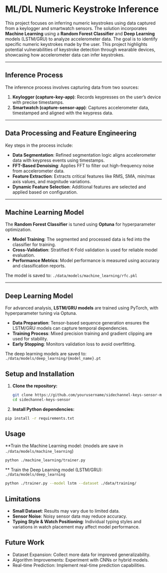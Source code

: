 # ML/DL Numeric Keystroke Inference

This project focuses on inferring numeric keystrokes using data captured from a keylogger and smartwatch sensors. The solution incorporates **Machine Learning** using a **Random Forest Classifier** and **Deep Learning** models (LSTM/GRU) to analyze accelerometer data. The goal is to identify specific numeric keystrokes made by the user. This project highlights potential vulnerabilities of keystroke detection through wearable devices, showcasing how accelerometer data can infer keystrokes.

---

## Inference Process

The inference process involves capturing data from two sources:

1. **Keylogger (capture-key-app)**: Records keypresses on the user’s device with precise timestamps.
2. **Smartwatch (capture-sensor-app)**: Captures accelerometer data, timestamped and aligned with the keypress data.

---

## Data Processing and Feature Engineering

Key steps in the process include:

- **Data Segmentation**: Refined segmentation logic aligns accelerometer data with keypress events using timestamps.
- **FFT-Based Denoising**: Applies FFT to filter out high-frequency noise from accelerometer data.
- **Feature Extraction**: Extracts critical features like RMS, SMA, min/max axis values, and magnitude variations.
- **Dynamic Feature Selection**: Additional features are selected and applied based on configuration.

---

## Machine Learning Model

The **Random Forest Classifier** is tuned using **Optuna** for hyperparameter optimization. 

- **Model Training**: The segmented and processed data is fed into the classifier for training.
- **Cross-Validation**: Stratified K-Fold validation is used for reliable model evaluation.
- **Performance Metrics**: Model performance is measured using accuracy and classification reports.

The model is saved to: `./data/models/machine_learning/rfc.pkl`


---

## Deep Learning Model

For advanced analysis, **LSTM/GRU models** are trained using PyTorch, with hyperparameter tuning via Optuna. 

- **Data Preparation**: Tensor-based sequence generation ensures the LSTM/GRU models can capture temporal dependencies.
- **Training Process**: Mixed precision training and gradient clipping are used for stability.
- **Early Stopping**: Monitors validation loss to avoid overfitting.
  
The deep learning models are saved to: `./data/models/deep_learning/{model_name}.pt`


## Setup and Installation

1. **Clone the repository:**
   ```bash
   git clone https://github.com/yourusername/sidechannel-keys-sensor-main.git
   cd sidechannel-keys-sensor
   ```
2. **Install Python dependencies:**
```bash
pip install -r requirements.txt
```

## Usage
**Train the Machine Learning model: (models are save in `./data/models/machine_learning`)
```bash
python ./machine_learning/trainer.py
```
** Train the Deep Learning model (LSTM/GRU): `./data/models/deep_learning`
```bash
python ./trainer.py --model lstm --dataset ./data/training/
```

## Limitations

- **Small Dataset**: Results may vary due to limited data.
- **Sensor Noise**: Noisy sensor data may reduce accuracy.
- **Typing Style & Watch Positioning**: Individual typing styles and variations in watch placement may affect model performance.

## Future Work
- Dataset Expansion: Collect more data for improved generalizability.
- Algorithm Improvements: Experiment with CNNs or hybrid models.
- Real-time Prediction: Implement real-time prediction capabilities.




